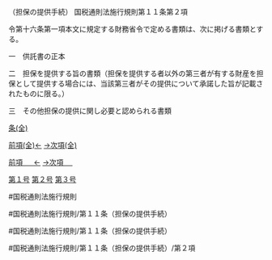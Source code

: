 （担保の提供手続）
国税通則法施行規則第１１条第２項

令第十六条第一項本文に規定する財務省令で定める書類は、次に掲げる書類とする。

一　供託書の正本

二　担保を提供する旨の書類（担保を提供する者以外の第三者が有する財産を担保として提供する場合には、当該第三者がその提供について承諾した旨が記載されたものに限る。）

三　その他担保の提供に関し必要と認められる書類

[条(全)](国税通則法施行規則＿第１１条_.md)

[前項(全)←](国税通則法施行規則＿第１１条第１項_.md)    [→次項(全)](国税通則法施行規則＿第１１条第３項_.md)

[前項 　 ←](国税通則法施行規則＿第１１条第１項.md)    [→次項 　 ](国税通則法施行規則＿第１１条第３項.md)

[第１号](国税通則法施行規則＿第１１条第２項第１号.md)  [第２号](国税通則法施行規則＿第１１条第２項第２号.md)  [第３号](国税通則法施行規則＿第１１条第２項第３号.md)  

#国税通則法施行規則

#国税通則法施行規則/第１１条（担保の提供手続）

#国税通則法施行規則/第１１条（担保の提供手続）

#国税通則法施行規則/第１１条（担保の提供手続）/第２項

